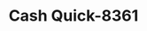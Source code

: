 ---
f_zip-code: 37033
f_state-code: TN
title: Cash Quick-8361
f_phone: 931-729-5400
f_city-only: Centerville
f_address: 1240 Highway 100 Ste 103 Centerville
f_location-unique-id: '8361'
slug: cash-quick-8361
updated-on: '2024-05-30T13:46:58.046Z'
created-on: '2024-05-30T13:36:59.803Z'
published-on: '2024-05-30T13:54:32.469Z'
f_city-state: cms/city/centerville-tn.md
f_company: cms/company/cash-quick.md
f_state: cms/state/tennessee.md
layout: '[payday-loan].html'
tags: payday-loan
---